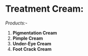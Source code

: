 # **Treatment Cream:**



*Products:-*

1. **Pigmentation Cream**
2. **Pimple Cream**
3. **Under-Eye Cream**
4. **Foot Crack Cream**